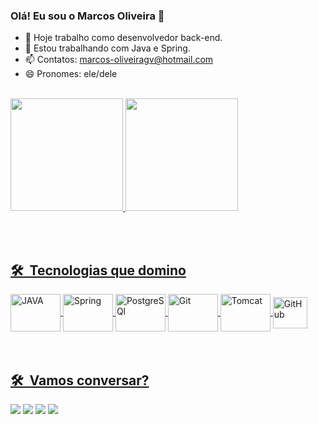 ### Olá! Eu sou o Marcos Oliveira 👋

- 🔭 Hoje trabalho como desenvolvedor back-end.
- 🌱 Estou trabalhando com Java e Spring.
- 📫 Contatos: marcos-oliveiragv@hotmail.com
- 😄 Pronomes: ele/dele

<br>
<div>
  <a href="https://github.com/printfmarcos">
  <img height="180em" src="https://github-readme-stats.vercel.app/api?username=printfmarcos&show_icons=true&theme=dracula&include_all_commits=true&count_private=true"/>
  <img height="180em" src="https://github-readme-stats.vercel.app/api/top-langs/?username=printfmarcos&layout=compact&langs_count=7&theme=dracula"/>
</div>

<br><br>

## 🛠 &nbsp;Tecnologias que domino
<div>
<img align="center" alt="JAVA"  height="60" width="80"
src="https://cdn.jsdelivr.net/gh/devicons/devicon/icons/java/java-original-wordmark.svg">
<img align="center" alt="Spring"  height="60" width="80"
src="https://cdn.jsdelivr.net/gh/devicons/devicon/icons/spring/spring-original-wordmark.svg">
<img align="center" alt="PostgreSQl"  height="60" width="80"
src="https://cdn.jsdelivr.net/gh/devicons/devicon/icons/postgresql/postgresql-original-wordmark.svg">
<img align="center" alt="Git"  height="60" width="80"
src="https://cdn.jsdelivr.net/gh/devicons/devicon/icons/git/git-original.svg">
<img align="center" alt="Tomcat"  height="60" width="80"
src="https://cdn.jsdelivr.net/gh/devicons/devicon/icons/tomcat/tomcat-original-wordmark.svg">
<img align="center" alt="GitHub"  height="50" width="55"
src="https://cdn.icon-icons.com/icons2/2429/PNG/512/github_logo_icon_147285.png">
<div>
<br><br>

## 🛠 &nbsp;Vamos conversar?
<div>
  <a href="https://www.linkedin.com/in/printfmarcos" target="_blank"><img src="https://img.shields.io/badge/LinkedIn-0077B5?style=for-the-badge&logo=linkedin&logoColor=white"></a> 
  <a href="https://www.instagram.com/printf_marcos/" target="_blank"><img src="https://img.shields.io/badge/-Instagram-%23E4405F?style=for-the-badge&logo=instagram&logoColor=white" target="_blank"></a>
 <a href="https://discord.gg/C28GcqXE target="_blank"><img src="https://img.shields.io/badge/Discord-7289DA?style=for-the-badge&logo=discord&logoColor=white" target="_blank"></a> 
  <a href = "mailto:marcos-oliveiragv@hotmail.com"><img src="https://img.shields.io/badge/Microsoft_Outlook-0078D4?style=for-the-badge&logo=microsoft-outlook&logoColor=white" target="_blank"></a>
</div>
